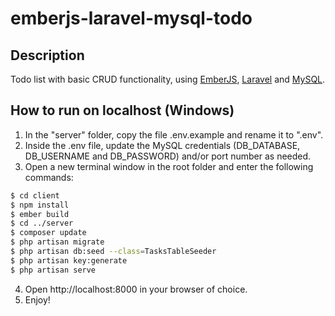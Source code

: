 # emberjs-laravel-mysql-todo
## Description
Todo list with basic CRUD functionality, using [EmberJS](https://emberjs.com), [Laravel](https://laravel.com) and [MySQL](https://www.mysql.com).

## How to run on localhost (Windows)
 1. In the "server" folder, copy the file .env.example and rename it to ".env".
 2. Inside the .env file, update the MySQL credentials (DB_DATABASE, DB_USERNAME and DB_PASSWORD) and/or port number as needed.
 3. Open a new terminal window in the root folder and enter the following commands:
 ```sh
 $ cd client 
 $ npm install
 $ ember build
 $ cd ../server
 $ composer update
 $ php artisan migrate
 $ php artisan db:seed --class=TasksTableSeeder
 $ php artisan key:generate
 $ php artisan serve
 ```
 4. Open http://localhost:8000 in your browser of choice.
 5. Enjoy!
